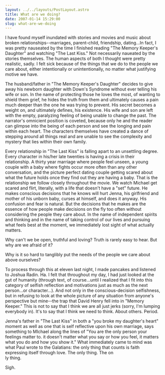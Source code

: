 ```yaml
---
layout: ../../layouts/PostLayout.astro
title: What are we doing?
date: 2007-01-14 15:29:00
slug: what-are-we-doing
---
```


I have found myself inundated with stories and movies and music about broken relationships--marriages, parent-child, friendship, dating...In fact, I was pretty nauseated by the time I finished reading "The Memory Keeper's Daughter" and watching "The Last Kiss." Not necessarily naueated by the stories themselves. The human aspects of both I thought were pretty realistic, sadly. I felt sick because of the things that we do to the people we care about, either intentionally or unintentionally, no matter what justifying motive we have.  
  
The husband/father in "The Memory Keeper's Daughter" decides to give away his newborn daughter with Down's Syndrome without ever telling his wife or son. In the name of protecting those he loves the most, of wanting to shield them grief, he hides the truth from them and ultimately causes a pain much deeper than the one he was trying to prevent. His secret becomes a weight on, and ultimately defines, his existence. His wife and son are left with the empty, paralyzing feeling of being unable to change the past. The narrator's omnicient position is coveted, because only he and the reader can glimpse into the being of each person and see the longing and pain within each heart. The characters themselves have created a dance of stepping around all things real and are unable to see the complexity and mystery that lies within their own family.  
  
Every relationship in "The Last Kiss" is falling apart to an unsettling degree. Every character in his/her late twenties is having a crisis in their relationship. A thirty year marriage where people feel unseen, a young couple with a baby where fights occur more often than any other conversation, and the picture perfect dating couple getting scared about what the future holds once they find out they are having a baby. That is the relationship we follow closely throughout the movie. We watch Michael get scared and flirt, literally, with a life that doesn't have a "set" future. He makes conscious decisions that he knows will hurt Jenna, his girlfriend and mother of his unborn baby, curses at himself, and does it anyway. His confusion and fear is natural. But the decisions that he makes are the essence of how people make decisions on the fly too often without considering the people they care about. In the name of independent spirits and thinking and in the name of taking control of our lives and pursuing what feels best at the moment, we immediately lost sight of what actually matters.  
  
Why can't we be open, truthful and loving? Truth is rarely easy to hear. But why are we afraid of it?  
  
Why is it so hard to tanglibly put the needs of the people we care about above ourselves?  
  
To process through this at eleven last night, I made pancakes and listened to Joshua Radin. Ha. I felt that throughout my day, I had just looked at the gut of humanity (through text, of course...until I realized that I fit into this category of selfish reflection and motivations just as much as the next person...or character...). And not only in the conscious-decision selfishness, but in refusing to look at the whole picture of any situation from anyone's perspective but mine--the trap that David Henry fell into in "Memory Keeper." This is not to say that I think we are all just jerks (sorry, I'm lumping everybody in). It's to say that I think we need to think. About others. Period.  
  
Jenna's father in "The Last Kiss" in both a "you broke my daughter's heart" moment as well as one that is self reflective upon his own marriage, says something to MIchael along the lines of "You are the only person your feelings matter to. it doesn't matter what you say or how you feel, it matters what you do and how you show it." What immediately came to mind was what Paul wrote to the Galatians: the only thing that counts is faith expressing itself through love. The only thing. The on  
ly thing.  
  
Sigh.